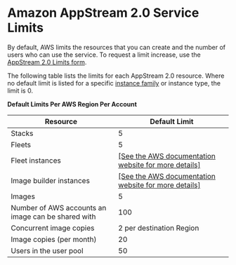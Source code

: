 # Amazon AppStream 2\.0 Service Limits<a name="limits"></a>

By default, AWS limits the resources that you can create and the number of users who can use the service\. To request a limit increase, use the [AppStream 2\.0 Limits form](https://console.aws.amazon.com/support/home#/case/create?issueType=service-limit-increase&limitType=service-code-appstream2)\.

The following table lists the limits for each AppStream 2\.0 resource\. Where no default limit is listed for a specific [instance family](instance-types.md) or instance type, the limit is 0\.


**Default Limits Per AWS Region Per Account**  

| Resource | Default Limit | 
| --- | --- | 
| Stacks | 5 | 
| Fleets | 5 | 
| Fleet instances  |  [\[See the AWS documentation website for more details\]](http://docs.aws.amazon.com/appstream2/latest/developerguide/limits.html)  | 
| Image builder instances  |  [\[See the AWS documentation website for more details\]](http://docs.aws.amazon.com/appstream2/latest/developerguide/limits.html)  | 
| Images | 5 | 
| Number of AWS accounts an image can be shared with | 100 | 
| Concurrent image copies | 2 per destination Region | 
| Image copies \(per month\) | 20 | 
| Users in the user pool | 50 | 